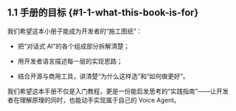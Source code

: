 ## 1.1 手册的目标  {#1-1-what-this-book-is-for}
我们希望这本小册子能成为开发者的“施工图纸”：

- 把“对话式 AI”的各个组成部分拆解清楚；
    
- 用开发者语言描述每一层的实现思路；
    
- 结合开源与商用工具，讲清楚“为什么这样选”和“如何做更好”。
    

我们希望这本手册不仅是入门教程，更是一份能启发思考的“实践指南”——让开发者在理解原理的同时，也能动手实现属于自己的 Voice Agent。